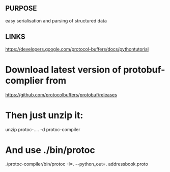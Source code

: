 ## PURPOSE
easy serialisation and parsing of structured data

## LINKS
https://developers.google.com/protocol-buffers/docs/pythontutorial




# Download latest version of protobuf-complier from
https://github.com/protocolbuffers/protobuf/releases

# Then just unzip it:
unzip protoc-.... -d protoc-compiler

# And use ./bin/protoc
./protoc-compiler/bin/protoc -I=. --python_out=. addressbook.proto
